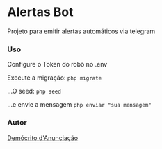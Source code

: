 # Alertas Bot

Projeto para emitir alertas automáticos via telegram

### Uso
Configure o Token do robô no .env

Execute a migração:
```php migrate```

...O seed:
```php seed```

...e envie a mensagem
```php enviar "sua mensagem"```

### Autor
[Demócrito d'Anunciação](https://github.com/democrito88)